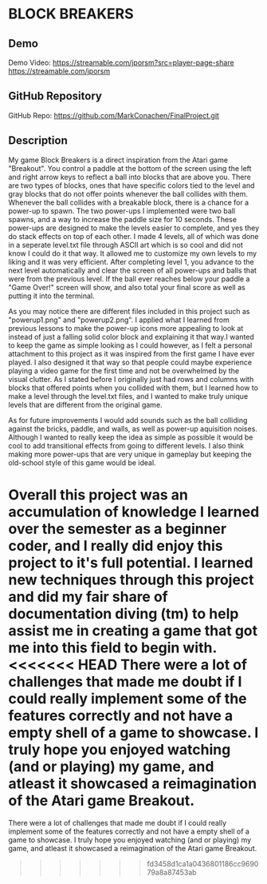 # BLOCK BREAKERS

## Demo
Demo Video: https://streamable.com/jporsm?src=player-page-share
            https://streamable.com/jporsm

## GitHub Repository
GitHub Repo: https://github.com/MarkConachen/FinalProject.git

## Description
My game Block Breakers is a direct inspiration from the Atari game "Breakout". You control a paddle at the bottom of the screen using the left and right arrow keys to reflect a ball into blocks that are above you. There are two types of blocks, ones that have specific colors tied to the level and gray blocks that do not offer
points whenever the ball collides with them. Whenever the ball collides with a breakable block, there is a chance for a power-up to spawn. The two power-ups I implemented were two ball spawns, and a way to increase the paddle size for 10 seconds. These power-ups are designed to make the levels easier to complete, and yes they
do stack effects on top of each other. I made 4 levels, all of which was done in a seperate level.txt file through ASCII art which is so cool and did not know I could do it that way. It allowed me to customize my own levels to my liking and it was very efficient. After completing level 1, you advance to the next level automatically
and clear the screen of all power-ups and balls that were from the previous level. If the ball ever reaches below your paddle a "Game Over!" screen will show, and also total your final score as well as putting it into the terminal.

 As you may notice there are different files included in this project such as "powerup1.png" and "powerup2.png". I applied what I learned from previous lessons to make the power-up icons more appealing to look at instead of just a falling solid color block and explaining it that way.I wanted to keep the game as simple looking as
 I could however, as I felt a personal attachment to this project as it was inspired from the first game I have ever played. I also designed it that way so that people could maybe experience playing a video game for the first time and not be overwhelmed by the visual clutter. As I stated before I originally just had rows and columns
 with blocks that offered points when you collided with them, but I learned how to make a level through the level.txt files, and I wanted to make truly unique levels that are different from the original game. 

 As for future improvements I would add sounds such as the ball colliding against the bricks, paddle, and walls, as well as power-up aquisition noises. Although I wanted to really keep the idea as simple as possible it would be cool to add transitional effects from going to different levels. I also think making more power-ups that are
 very unique in gameplay but keeping the old-school style of this game would be ideal. 

Overall this project was an accumulation of knowledge I learned over the semester as a beginner coder, and I really did enjoy this project to it's full potential. I learned new techniques through this project and did my fair share of documentation diving (tm) to help assist me in creating a game that got me into this field to begin with.
<<<<<<< HEAD
There were a lot of challenges that made me doubt if I could really implement some of the features correctly and not have a empty shell of a game to showcase. I truly hope you enjoyed watching (and or playing) my game, and atleast it showcased a reimagination of the Atari game Breakout.
=======
There were a lot of challenges that made me doubt if I could really implement some of the features correctly and not have a empty shell of a game to showcase. I truly hope you enjoyed watching (and or playing) my game, and atleast it showcased a reimagination of the Atari game Breakout.
>>>>>>> fd3458d1ca1a0436801186cc969079a8a87453ab
